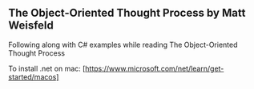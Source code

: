 ## The Object-Oriented Thought Process by Matt Weisfeld

Following along with C# examples while reading The Object-Oriented Thought Process

To install .net on mac: [https://www.microsoft.com/net/learn/get-started/macos]
